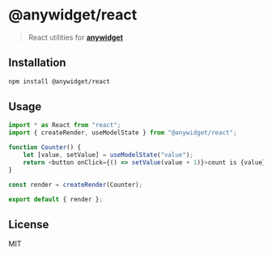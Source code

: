 # @anywidget/react

> React utilities for [**anywidget**](https://anywidget.dev)

## Installation

```sh
npm install @anywidget/react
```

## Usage

```javascript
import * as React from "react";
import { createRender, useModelState } from "@anywidget/react";

function Counter() {
	let [value, setValue] = useModelState("value");
	return <button onClick={() => setValue(value + 1)}>count is {value}</button>;
}

const render = createRender(Counter);

export default { render };
```

## License

MIT
